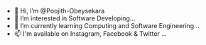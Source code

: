 - 👋 Hi, I’m @Poojith-Obeysekara
- 👀 I’m interested in Software Developing...
- 🌱 I’m currently learning Computing and Software Engineering...
- 📫 I'm available on Instagram, Facebook & Twitter ...

<!---
Poojith-Obeysekara/Poojith-Obeysekara is a ✨ special ✨ repository because its `README.md` (this file) appears on your GitHub profile.
You can click the Preview link to take a look at your changes.
--->
